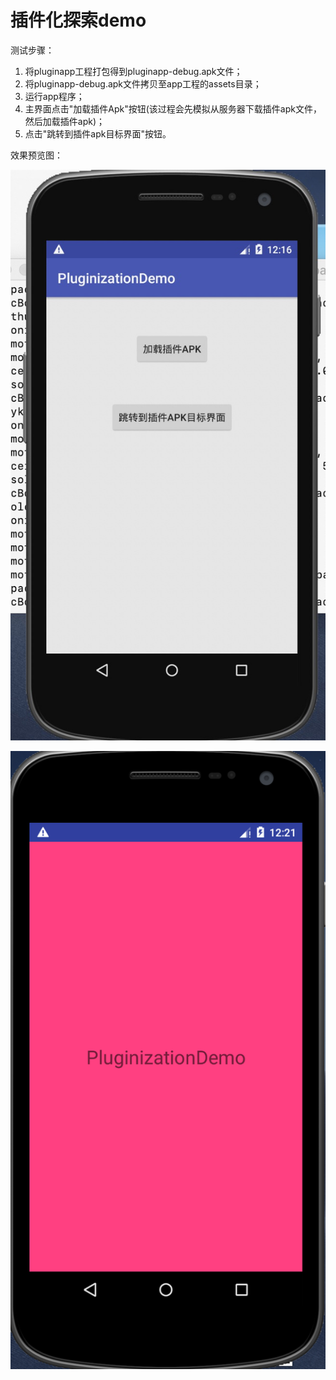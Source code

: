 # 插件化探索demo

测试步骤：
1. 将pluginapp工程打包得到pluginapp-debug.apk文件；
2. 将pluginapp-debug.apk文件拷贝至app工程的assets目录；
3. 运行app程序；
4. 主界面点击"加载插件Apk"按钮(该过程会先模拟从服务器下载插件apk文件，然后加载插件apk)；
5. 点击"跳转到插件apk目标界面"按钮。

效果预览图：

![app主界面运行图](pictures/AppMainActivity.jpg)

![跳转到插件apk后的效果图](pictures/pluginTargetActivity.png)


